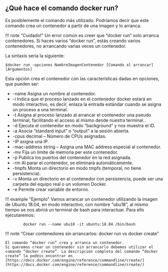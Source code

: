 ## ¿Qué hace el comando docker run?
Es posiblemente el comando más utilizado. Podríamos decir que este comando crea un contenedor a partir de una imagen y lo arranca.

!!! note "Cuidado!"
        Un error común es creer que “docker run” solo arranca contenedores. Si haces varios “docker run”, estás creando varios contenedores, no arrancando varias veces un contenedor.


La sintaxis sería la siguiente:

    $docker run -opciones NombreImagenContenedor [Comando al arrancar] [Argumentos] 

Esta opción crea el contenedor con las características dadas en opciones, que pueden ser:

- -name Asigna un nombre al contenedor.
- -i Indica que el proceso lanzado en el contenedor docker estará en modo
interactivo, es decir, enlaza la entrada estándar cuando se asigna un proceso a una
terminal.
- -t Asigna al proceso lanzado al arrancar el contenedor una pseudo terminal,
facilitando el acceso al mismo desde nuestra terminal..
- -d Ejecuta el contenedor en modo “background” y nos muestra el ID.
- -a Asocia “standard input” o “output” a la sesión abierta.
- -cpus decimal – Número de CPUs asignadas.
- -IP asigna una IP.
- -mac-address string – Asigna una MAC address especial al contenedor.
- -mv Fija un límite de memoria per este contenedor.
- -p Publica los puertos del contenedor en la red asignada.
- -rm Al parar el contenedor, se eliminará automáticamente.
- -tmpfs Monta un directorio en modo tmpfs (temporal, no tiene persistencia).
- -v Monta un directorio en el contenedor con persistencia, puede ser una carpeta del equipo real o un volumen Docker.
- -e Permite crear variable de entorno.

!!! example "Ejemplo"
    Vamos arrancar un contenedor utilizando la imagen de Ubuntu 18.04, en modo interactivo, con nombre “ubu18”, al mismo tiempo se nos abrirá un terminal de bash para interactuar. Para ello ejecutaremos:
            
            docker run --name ubu18 -it ubuntu:18.04 /bin/bash




!!! note "Crear contenedores sin arrancarlos: docker run vs docker create"

    El comando “docker run” crea y arranca un contenedor.
    Si queremos crear un contenedor sin arrancarlo debemos utilizar el comando “docker create”. La descripción completa del comando “docker create” la podéis encontrar en [https://docs.docker.com/engine/reference/commandline/create/](https://docs.docker.com/engine/reference/commandline/create/)